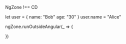 NgZone !== CD


let user = {
    name: "Bob" 
    age: "30"
}
user.name = "Alice"


ngZone.runOutsideAngular(_ => {
    
}) 